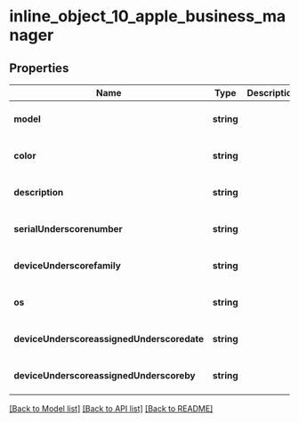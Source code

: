 # inline_object_10_apple_business_manager

## Properties
Name | Type | Description | Notes
------------ | ------------- | ------------- | -------------
**model** | **string** |  | [optional] [default to null]
**color** | **string** |  | [optional] [default to null]
**description** | **string** |  | [optional] [default to null]
**serialUnderscorenumber** | **string** |  | [optional] [default to null]
**deviceUnderscorefamily** | **string** |  | [optional] [default to null]
**os** | **string** |  | [optional] [default to null]
**deviceUnderscoreassignedUnderscoredate** | **string** |  | [optional] [default to null]
**deviceUnderscoreassignedUnderscoreby** | **string** |  | [optional] [default to null]

[[Back to Model list]](../README.md#documentation-for-models) [[Back to API list]](../README.md#documentation-for-api-endpoints) [[Back to README]](../README.md)


